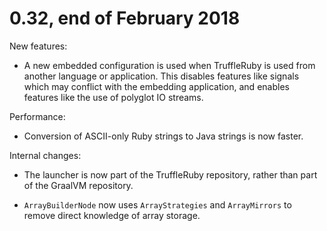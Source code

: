 # 0.32, end of February 2018

New features:

* A new embedded configuration is used when TruffleRuby is used from another
language or application. This disables features like signals which may conflict
with the embedding application, and enables features like the use of polyglot IO
streams.

Performance:

* Conversion of ASCII-only Ruby strings to Java strings is now faster.

Internal changes:

* The launcher is now part of the TruffleRuby repository, rather than part of
the GraalVM repository.

* `ArrayBuilderNode` now uses `ArrayStrategies` and `ArrayMirrors` to remove
direct knowledge of array storage.
